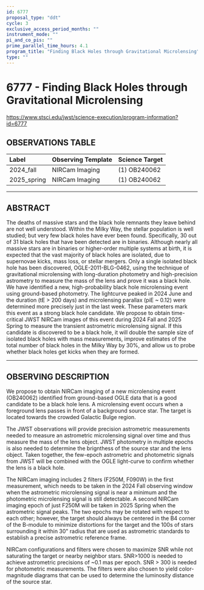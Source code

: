 ```yaml
---
id: 6777
proposal_type: "ddt"
cycle: 3
exclusive_access_period_months: ""
instrument_mode: ""
pi_and_co_pis: ""
prime_parallel_time_hours: 4.1
program_title: "Finding Black Holes through Gravitational Microlensing"
type: ""
---
```

# 6777 - Finding Black Holes through Gravitational Microlensing
https://www.stsci.edu/jwst/science-execution/program-information?id=6777
## OBSERVATIONS TABLE
| Label         | Observing Template | Science Target |
| :------------ | :----------------- | :------------- |
| 2024_fall     | NIRCam Imaging     | (1) OB240062   |
| 2025_spring   | NIRCam Imaging     | (1) OB240062   |

---

## ABSTRACT
The deaths of massive stars and the black hole remnants they leave behind are not well understood. Within the Milky Way, the stellar population is well studied; but very few black holes have ever been found. Specifically, 30 out of 31 black holes that have been detected are in binaries. Although nearly all massive stars are in binaries or higher-order multiple systems at birth, it is expected that the vast majority of black holes are isolated, due to supernovae kicks, mass loss, or stellar mergers. Only a single isolated black hole has been discovered, OGLE-2011-BLG-0462, using the technique of gravitational microlensing with long-duration photometry and high-precision astrometry to measure the mass of the lens and prove it was a black hole. We have identified a new, high-probability black hole microlensing event using ground-based photometry. The lightcurve peaked in 2024 June and the duration (tE > 200 days) and microlensing parallax (piE ~ 0.12) were determined more precisely just in the last week. These parameters mark this event as a strong black hole candidate. We propose to obtain time-critical JWST NIRCam images of this event during 2024 Fall and 2025 Spring to measure the transient astrometric microlensing signal. If this candidate is discovered to be a black hole, it will double the sample size of isolated black holes with mass measurements, improve estimates of the total number of black holes in the Milky Way by 30%, and allow us to probe whether black holes get kicks when they are formed.

---

## OBSERVING DESCRIPTION
We propose to obtain NIRCam imaging of a new microlensing event (OB240062) identified from ground-based OGLE data that is a good candidate to be a black hole lens. A microlensing event occurs when a foreground lens passes in front of a background source star. The target is located towards the crowded Galactic Bulge region.

The JWST observations will provide precision astrometric measurements needed to measure an astrometric microlensing signal over time and thus measure the mass of the lens object. JWST photometry in multiple epochs is also needed to determine the brignthess of the source star and the lens object. Taken together, the few-epoch astrometric and photometric signals from JWST will be combined with the OGLE light-curve to confirm whether the lens is a black hole.

The NIRCam imaging includes 2 filters (F250M, F090W) in the first measurement, which needs to be taken in the 2024 Fall observing window when the astrometric microlensing signal is near a minimum and the photometric microlensing signal is still detectable. A second NIRCam imaging epoch of just F250M will be taken in 2025 Spring when the astrometric signal peaks. The two epochs may be rotated with respect to each other; however, the target should always be centered in the B4 corner of the B-module to minimize distortions for the target and the 100s of stars surrounding it within 30" radius that are used as astrometric standards to establish a precise astrometric reference frame.

NIRCam configurations and filters were chosen to maximize SNR while not saturating the target or nearby neighbor stars. SNR>1000 is needed to achieve astrometric precisions of ~0.1 mas per epoch. SNR > 300 is needed for photometric measurements. The filters were also chosen to yield color-magnitude diagrams that can be used to determine the luminosity distance of the source star.